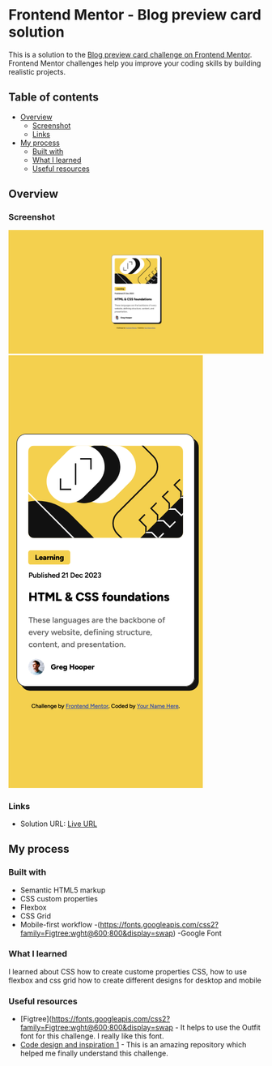 # Frontend Mentor - Blog preview card solution

This is a solution to the [Blog preview card challenge on Frontend Mentor](https://www.frontendmentor.io/challenges/blog-preview-card-ckPaj01IcS). Frontend Mentor challenges help you improve your coding skills by building realistic projects.

## Table of contents

- [Overview](#overview)
  - [Screenshot](#screenshot)
  - [Links](#links)
- [My process](#my-process)
  - [Built with](#built-with)
  - [What I learned](#what-i-learned)
  - [Useful resources](#useful-resources)

## Overview

### Screenshot

![](./screenshot/Desktop%20-%20Frontend%20Mentor%20-%20Blog%20preview%20card.png)
![](./screenshot/Mobile%20-%20Frontend%20Mentor%20-%20Blog%20preview%20card.png)

### Links

- Solution URL: [Live URL](https://aliefardiansyah.github.io/blog-preview-card/)

## My process

### Built with

- Semantic HTML5 markup
- CSS custom properties
- Flexbox
- CSS Grid
- Mobile-first workflow
  -(https://fonts.googleapis.com/css2?family=Figtree:wght@600;800&display=swap) -Google Font

### What I learned

I learned about CSS how to create custome properties CSS, how to use flexbox and css grid how to create different designs for desktop and mobile

### Useful resources

- [Figtree](https://fonts.googleapis.com/css2?family=Figtree:wght@600;800&display=swap - It helps to use the Outfit font for this challenge. I really like this font.
- [Code design and inspiration 1](https://github.com/JohnMwendwa/blog-preview-card/tree/main) - This is an amazing repository which helped me finally understand this challenge.
